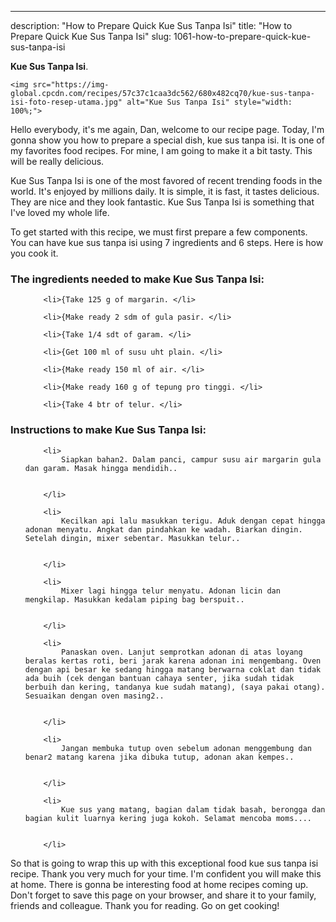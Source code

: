 ---
description: "How to Prepare Quick Kue Sus Tanpa Isi"
title: "How to Prepare Quick Kue Sus Tanpa Isi"
slug: 1061-how-to-prepare-quick-kue-sus-tanpa-isi

<p>
	<strong>Kue Sus Tanpa Isi</strong>. 
	
</p>
<p>
	
	<img src="https://img-global.cpcdn.com/recipes/57c37c1caa3dc562/680x482cq70/kue-sus-tanpa-isi-foto-resep-utama.jpg" alt="Kue Sus Tanpa Isi" style="width: 100%;">
	
	
</p>
<p>
	Hello everybody, it's me again, Dan, welcome to our recipe page. Today, I'm gonna show you how to prepare a special dish, kue sus tanpa isi. It is one of my favorites food recipes. For mine, I am going to make it a bit tasty. This will be really delicious.
</p>
	
<p>
	Kue Sus Tanpa Isi is one of the most favored of recent trending foods in the world. It's enjoyed by millions daily. It is simple, it is fast, it tastes delicious. They are nice and they look fantastic. Kue Sus Tanpa Isi is something that I've loved my whole life.
</p>
<p>
	
</p>

<p>
To get started with this recipe, we must first prepare a few components. You can have kue sus tanpa isi using 7 ingredients and 6 steps. Here is how you cook it.
</p>

<h3>The ingredients needed to make Kue Sus Tanpa Isi:</h3>

<ol>
	
		<li>{Take 125 g of margarin. </li>
	
		<li>{Make ready 2 sdm of gula pasir. </li>
	
		<li>{Take 1/4 sdt of garam. </li>
	
		<li>{Get 100 ml of susu uht plain. </li>
	
		<li>{Make ready 150 ml of air. </li>
	
		<li>{Make ready 160 g of tepung pro tinggi. </li>
	
		<li>{Take 4 btr of telur. </li>
	
</ol>
<p>
	
</p>

<h3>Instructions to make Kue Sus Tanpa Isi:</h3>

<ol>
	
		<li>
			Siapkan bahan2. Dalam panci, campur susu air margarin gula dan garam. Masak hingga mendidih..
			
			
		</li>
	
		<li>
			Kecilkan api lalu masukkan terigu. Aduk dengan cepat hingga adonan menyatu. Angkat dan pindahkan ke wadah. Biarkan dingin. Setelah dingin, mixer sebentar. Masukkan telur..
			
			
		</li>
	
		<li>
			Mixer lagi hingga telur menyatu. Adonan licin dan mengkilap. Masukkan kedalam piping bag berspuit..
			
			
		</li>
	
		<li>
			Panaskan oven. Lanjut semprotkan adonan di atas loyang beralas kertas roti, beri jarak karena adonan ini mengembang. Oven dengan api besar ke sedang hingga matang berwarna coklat dan tidak ada buih (cek dengan bantuan cahaya senter, jika sudah tidak berbuih dan kering, tandanya kue sudah matang), (saya pakai otang). Sesuaikan dengan oven masing2..
			
			
		</li>
	
		<li>
			Jangan membuka tutup oven sebelum adonan menggembung dan benar2 matang karena jika dibuka tutup, adonan akan kempes..
			
			
		</li>
	
		<li>
			Kue sus yang matang, bagian dalam tidak basah, berongga dan bagian kulit luarnya kering juga kokoh. Selamat mencoba moms....
			
			
		</li>
	
</ol>

<p>
	
</p>

<p>
	So that is going to wrap this up with this exceptional food kue sus tanpa isi recipe. Thank you very much for your time. I'm confident you will make this at home. There is gonna be interesting food at home recipes coming up. Don't forget to save this page on your browser, and share it to your family, friends and colleague. Thank you for reading. Go on get cooking!
</p>
